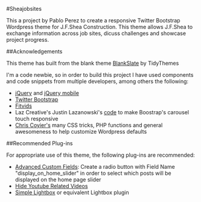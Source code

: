 #Sheajobsites

This a project by Pablo Perez to create a responsive Twitter Bootstrap Wordpress theme for J.F.Shea Construction. 
This theme allows J.F.Shea to exchange information across job sites, dicuss challenges and showcase project progress.

##Acknowledgements

This theme has built from the blank theme [BlankSlate](http://wordpress.org/themes/blankslate) by TidyThemes

I'm a code newbie, so in order to build this project I have used components and code snippets from multiple developers, among others the following:

* [jQuery](http://jquery.com/) and [jQuery mobile](http://jquerymobile.com/)
* [Twitter Bootstrap](http://getbootstrap.com/)
* [Fitvids](http://fitvidsjs.com/)
* Laz Creative's Justin Lazanowski's [code](http://lazcreative.com/blog/adding-swipe-support-to-bootstrap-carousel-3-0/) to make Boostrap's carousel touch responsive
* [Chris Coyier's](http://css-tricks.com/) many CSS tricks, PHP functions and general awesomeness to help customize Wordpress defaults

##Recommended Plug-ins

For appropriate use of this theme, the following plug-ins are recommended:

* [Advanced Custom Fields](http://www.advancedcustomfields.com/): Create a radio button with Field Name "display_on_home_slider" in order to select which posts will be displayed on the home page slider
* [Hide Youtube Related Videos](https://wordpress.org/plugins/hide-youtube-related-videos/)
* [Simple Lightbox](https://wordpress.org/plugins/simple-lightbox/) or equivalent Lightbox plugin